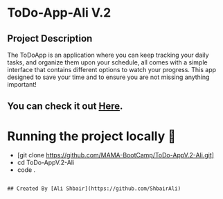 # ToDo-App-Ali V.2
## Project Description
The ToDoApp is an application where you can keep tracking your daily tasks, and organize them upon your schedule, all comes with a simple interface that contains different options to watch your progress. This app designed to save your time and to ensure you are not missing anything important!
## You can check it out [**Here**](https://mama-bootcamp.github.io/ToDo-AppV.2-Ali/).

# Running the project locally :hotel: <span id="usage"></span>

- [git clone https://github.com/MAMA-BootCamp/ToDo-AppV.2-Ali.git]
- cd ToDo-AppV.2-Ali
- code .
```

## Created By [Ali Shbair](https://github.com/ShbairAli)
